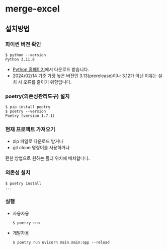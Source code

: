  # merge-excel
 
## 설치방법
### 파이썬 버전 확인
```shell
$ python --version
Python 3.11.8
```
- [Python 홈페이지](https://www.python.org/downloads/)에서 다운로드 받습니다.
- 2024/02/14 기준 가장 높은 버전인 3.13(prerelease)이나 3.12가 아닌 이유는 설치 시 오류를 줄이기 위함입니다.
### poetry(의존성관리도구) 설치
```shell
$ pip install poetry
$ poetry --version
Poetry (version 1.7.1)
```
### 현재 프로젝트 가져오기
- zip 파일로 다운로드 받거나
- git clone 명령어를 사용하거나

편한 방법으로 원하는 폴더 위치에 배치합니다.
### 의존성 설치
```shell
$ poetry install
...
```
### 실행
- 사용자용
  ```shell
  $ poetry run
  ```
- 개발자용
  ```shell
  $ poetry run uvicorn main.main:app --reload
  ```